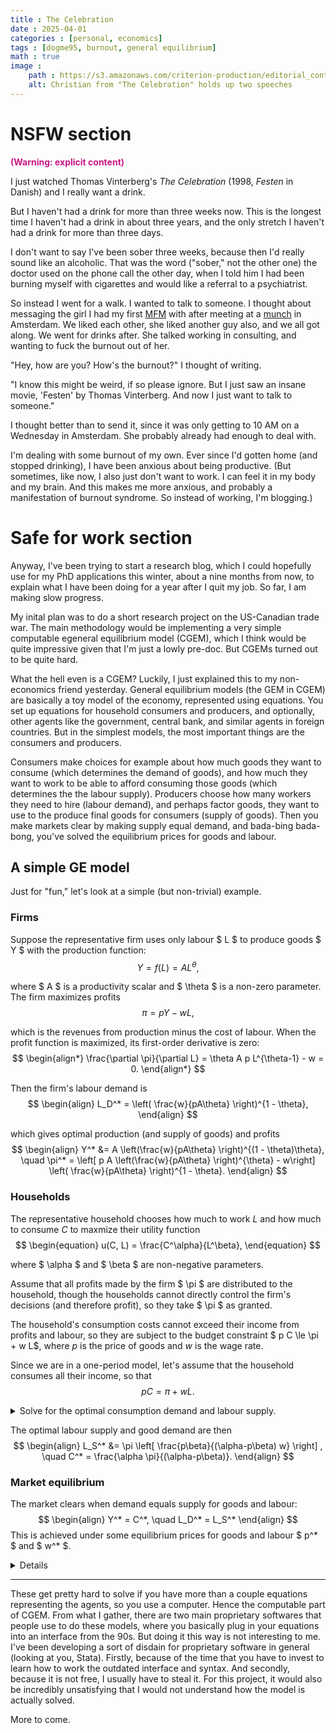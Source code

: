 ```yaml
---
title : The Celebration
date : 2025-04-01
categories : [personal, economics]
tags : [dogme95, burnout, general equilibrium]
math : true
image :
    path : https://s3.amazonaws.com/criterion-production/editorial_content_posts/hero/7673-/zmxxJVXBv8FF43JFhwBV7UEOd6T0uC_original.jpg
    alt: Christian from "The Celebration" holds up two speeches
---
```



# NSFW section

<p style="color:MediumVioletRed;font-weight:bold;">(Warning: explicit content)</p>

I just watched Thomas Vinterberg's *The Celebration* (1998, *Festen* in Danish) and I really want a drink.

But I haven't had a drink for more than three weeks now. This is the longest time I haven't had a drink in about three years, and the only stretch I haven't had a drink for more than three days.

I don't want to say I've been sober three weeks, because then I'd really sound like an alcoholic. That was the word ("sober," not the other one) the doctor used on the phone call the other day, when I told him I had been burning myself with cigarettes and would like a referral to a psychiatrist.

So instead I went for a walk. I wanted to talk to someone. I thought about messaging the girl I had my first [MFM](https://mfm.urbanup.com/7159166) with after meeting at a [munch](https://en.wikipedia.org/wiki/Munch_(BDSM)) in Amsterdam. We liked each other, she liked another guy also, and we all got along. We went for drinks after. She talked working in consulting, and wanting to fuck the burnout out of her.

"Hey, how are you? How's the burnout?" I thought of writing.

"I know this might be weird, if so please ignore. But I just saw an insane movie, 'Festen' by Thomas Vinterberg. And now I just want to talk to someone."

I thought better than to send it, since it was only getting to 10 AM on a Wednesday in Amsterdam. She probably already had enough to deal with.

I'm dealing with some burnout of my own. Ever since I'd gotten home (and stopped drinking), I have been anxious about being productive. (But sometimes, like now, I also just don't want to work. I can feel it in my body and my brain. And this makes me more anxious, and probably a manifestation of burnout syndrome. So instead of working, I'm blogging.)

# Safe for work section

Anyway, I've been trying to start a research blog, which I could hopefully use for my PhD applications this winter, about a nine months from now, to explain what I have been doing for a year after I quit my job. So far, I am making slow progress.


My inital plan was to do a short research project on the US-Canadian trade war. The main methodology would be implementing a very simple computable egeneral equilibrium model (CGEM), which I think would be quite impressive given that I'm just a lowly pre-doc. But CGEMs turned out to be quite hard.

What the hell even is a CGEM? Luckily, I just explained this to my non-economics friend yesterday. General equilibrium models (the GEM in CGEM) are basically a toy model of the economy, represented using equations. You set up equations for household consumers and producers, and optionally, other agents like the government, central bank, and similar agents in foreign countries. But in the simplest models, the most important things are the consumers and producers.

Consumers make choices for example about how much goods they want to consume (which determines the demand of goods), and how much they want to work to be able to afford consuming those goods (which determines the the labour supply). Producers choose how many workers they need to hire (labour demand), and perhaps factor goods, they want to use to the produce final goods for consumers (supply of goods). Then you make markets clear by making supply equal demand, and bada-bing bada-bong, you've solved the equilibrium prices for goods and labour.

A simple GE model
--

Just for "fun," let's look at a simple (but non-trivial) example.

### Firms

Suppose the representative firm uses only labour $ L $ to produce goods $ Y $ with the production function:
$$
\begin{equation}
    Y = f(L) = A L^\theta,
\end{equation}
$$

where $ A $ is a productivity scalar and $ \theta $ is a non-zero parameter. The firm maximizes profits
$$
\begin{equation}
    \pi = p Y - w L,
\end{equation}
$$

which is the revenues from production minus the cost of labour. When the profit function is maximized, its first-order derivative is zero:
$$
\begin{align*}
    \frac{\partial \pi}{\partial L} = \theta A p L^{\theta-1} - w = 0.
\end{align*}
$$

Then the firm's labour demand is
$$
\begin{align}
    L_D^* = \left( \frac{w}{pA\theta} \right)^{1 - \theta},
\end{align}
$$

which gives optimal production (and supply of goods) and profits
$$
\begin{align}
    Y^*
    &=
    A
    \left(\frac{w}{pA\theta} \right)^{(1 - \theta)\theta},
    \quad
    \pi^*
    =
    \left[
    p A
    \left(\frac{w}{pA\theta} \right)^{\theta}
    -
    w\right]
    \left( \frac{w}{pA\theta} \right)^{1 - \theta}.
\end{align}
$$


### Households

The representative household chooses how much to work $L$ and how much to consume $C$ to maxmize their utility function
$$
\begin{equation}
u(C, L) = \frac{C^\alpha}{L^\beta},
\end{equation}
$$

where $ \alpha $ and $ \beta $ are non-negative parameters. 

Assume that all profits made by the firm $ \pi $ are distributed to the household, though the households cannot directly control the firm's decisions (and therefore profit), so they take $ \pi $ as granted.

The household's consumption costs cannot exceed their income from profits and labour, so they are subject to the budget constraint $ p C \le \pi + w L$, where $p$ is the price of goods and $w$ is the wage rate.

Since we are in a one-period model, let's assume that the household consumes all their income, so that
$$
\begin{equation}
    p C = \pi + w L.
\end{equation}
$$

<details>
<summary>Solve for the optimal consumption demand and labour supply.</summary>

For constrained maximization problems, we set up the [Langrangian function](https://en.wikipedia.org/wiki/Lagrange_multiplier)
$$
\begin{equation}
    \mathcal{L} = u(C, L) + \lambda (\pi + w L - p C)
\end{equation}
$$
and the first-order derivatives with respect to the control variables ($ C, L $) and the Lagrange $ \lambda $. The first order conditions are
$$
\begin{align}
    \frac{\partial \mathcal{L}}{\partial C}
    &=
    \alpha \frac{C^{\alpha - 1}}{L^\beta} - \lambda p
    = 0,
    \\  
    \frac{\partial \mathcal{L}}{\partial L}
    &=
    -\beta \frac{C^\alpha}{L^{\beta + 1}} + \lambda w
    = 0,
    \\
    \frac{\partial \mathcal{L}}{\partial \lambda}
    &=
    \pi + w L - p C
    = 0.
\end{align}
$$
Then we have that
$$
\begin{align}
    \lambda
    =
    \frac{\alpha}{p} \frac{C^{\alpha - 1}}{L^\beta}
    =
    \frac{\beta}{w} \frac{C^\alpha}{L^{\beta + 1}}
    \implies
    C = \frac{\alpha w}{p \beta} L.
\end{align}
$$
With the budget constraint, we have that
$$
\begin{align}
    \pi + w L - p C
    =
    \pi
    + \left(
        w - \frac{\alpha w}{p\beta}
    \right) L
    = 0.
\end{align}
$$

</details>

The optimal labour supply and good demand are then
$$
\begin{align}
    L_S^*
    &=
    \pi
    \left[
        \frac{p\beta}{(\alpha-p\beta) w}
    \right]
    ,
    \quad
    C^*
    =
    \frac{\alpha \pi}{(\alpha-p\beta)}.
\end{align}
$$

### Market equilibrium

The market clears when demand equals supply for goods and labour:
$$
\begin{align}
    Y^* = C^*, \quad L_D^* = L_S^*
\end{align}
$$
This is achieved under some equilibrium prices for goods and labour $ p^* $ and $ w^* $.

<details>
We have that
$$
\begin{align*}
    Y^* = C^*
    &\implies
    A  \left(
            \frac{w}{pA\theta}
        \right)^{(1 - \theta)\theta}
    =
    \frac{\alpha \pi^*}{(\alpha-p\beta)}
    =
    \frac{\alpha
        \left[
            p A\left(\frac{w}{pA\theta} \right)^{\theta}-w
        \right]
        \left(
            \frac{w}{pA\theta}
        \right)^{1 - \theta}}{(\alpha-p\beta)}
    \\
    &\implies
    \frac{w}{p\theta}
    =
    \frac{\alpha}{\alpha-p\beta}
    \left[
        (p A)^{1-\theta}
        \left(
            \frac{w}{\theta}
        \right)^{\theta}-w
    \right]
    \\
    &\implies
    (Ap)^{1-\theta}
    \frac{\alpha A}{\alpha-p\beta}
    \left(
        \frac{w}{\theta}
    \right)^{\theta}
    =
    \frac{\alpha w}{\alpha-p\beta}
\end{align*}
$$

</details>

---

These get pretty hard to solve if you have more than a couple equations representing the agents, so you use a computer. Hence the computable part of CGEM. From what I gather, there are two main proprietary softwares that people use to do these models, where you basically plug in your equations into an interface from the 90s. But doing it this way is not interesting to me. I've been developing a sort of disdain for proprietary software in general (looking at you, Stata). Firstly, because of the time that you have to invest to learn how to work the outdated interface and syntax. And secondly, because it is not free, I usually have to steal it. For this project, it would also be incredibly unsatisfying that I would not understand how the model is actually solved.

More to come.
